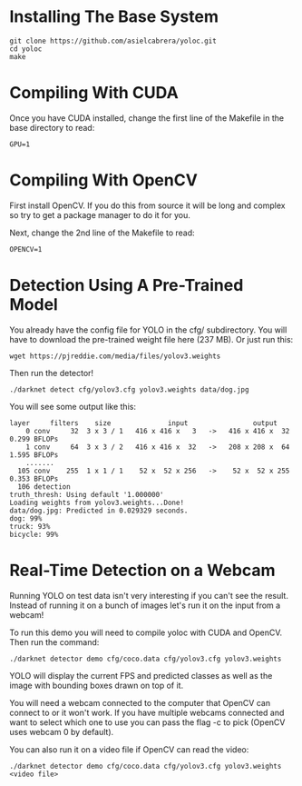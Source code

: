 # Installing The Base System
```
git clone https://github.com/asielcabrera/yoloc.git
cd yoloc
make
```


# Compiling With CUDA

Once you have CUDA installed, change the first line of the Makefile in the base directory to read:

```
GPU=1
```

# Compiling With OpenCV

First install OpenCV. If you do this from source it will be long and complex so try to get a package manager to do it for you.

Next, change the 2nd line of the Makefile to read:

```
OPENCV=1
```

# Detection Using A Pre-Trained Model

You already have the config file for YOLO in the cfg/ subdirectory. You will have to download the pre-trained weight file here (237 MB). Or just run this:

```
wget https://pjreddie.com/media/files/yolov3.weights
```
Then run the detector!

```
./darknet detect cfg/yolov3.cfg yolov3.weights data/dog.jpg
```

You will see some output like this:

```
layer     filters    size              input                output
    0 conv     32  3 x 3 / 1   416 x 416 x   3   ->   416 x 416 x  32  0.299 BFLOPs
    1 conv     64  3 x 3 / 2   416 x 416 x  32   ->   208 x 208 x  64  1.595 BFLOPs
    .......
  105 conv    255  1 x 1 / 1    52 x  52 x 256   ->    52 x  52 x 255  0.353 BFLOPs
  106 detection
truth_thresh: Using default '1.000000'
Loading weights from yolov3.weights...Done!
data/dog.jpg: Predicted in 0.029329 seconds.
dog: 99%
truck: 93%
bicycle: 99%
```


# Real-Time Detection on a Webcam

Running YOLO on test data isn't very interesting if you can't see the result. Instead of running it on a bunch of images let's run it on the input from a webcam!

To run this demo you will need to compile yoloc with CUDA and OpenCV. Then run the command:

```
./darknet detector demo cfg/coco.data cfg/yolov3.cfg yolov3.weights
```

YOLO will display the current FPS and predicted classes as well as the image with bounding boxes drawn on top of it.

You will need a webcam connected to the computer that OpenCV can connect to or it won't work. If you have multiple webcams connected and want to select which one to use you can pass the flag -c <num> to pick (OpenCV uses webcam 0 by default).

You can also run it on a video file if OpenCV can read the video:

```
./darknet detector demo cfg/coco.data cfg/yolov3.cfg yolov3.weights <video file>
```